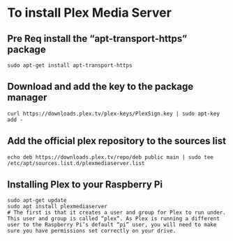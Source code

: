 # To install Plex Media Server

## Pre Req install the “apt-transport-https” package
```
sudo apt-get install apt-transport-https
```

## Download and add the key to the package manager
```
curl https://downloads.plex.tv/plex-keys/PlexSign.key | sudo apt-key add -
```

## Add the official plex repository to the sources list
```
echo deb https://downloads.plex.tv/repo/deb public main | sudo tee /etc/apt/sources.list.d/plexmediaserver.list
```

## Installing Plex to your Raspberry Pi

```
sudo apt-get update
sudo apt install plexmediaserver
# The first is that it creates a user and group for Plex to run under. This user and group is called “plex“. As Plex is running a different user to the Raspberry Pi’s default “pi” user, you will need to make sure you have permissions set correctly on your drive.
```

